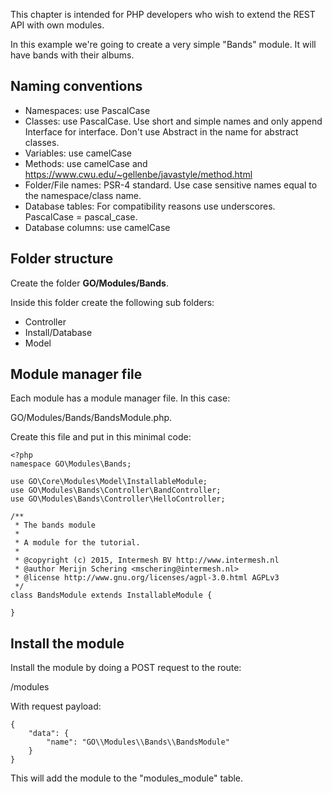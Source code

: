 This chapter is intended for PHP developers who wish to extend the REST API with
own modules.

In this example we're going to create a very simple "Bands" module. It will have 
bands with their albums.

## Naming conventions

- Namespaces: use PascalCase
- Classes: use PascalCase. Use short and simple names and only append Interface for interface. Don't use Abstract in the name for abstract classes.
- Variables: use camelCase
- Methods: use camelCase and https://www.cwu.edu/~gellenbe/javastyle/method.html
- Folder/File names: PSR-4 standard. Use case sensitive names equal to the namespace/class name.
- Database tables: For compatibility reasons use underscores. PascalCase = pascal_case.
- Database columns: use camelCase


## Folder structure

Create the folder **GO/Modules/Bands**.

Inside this folder create the following sub folders:

- Controller
- Install/Database
- Model

## Module manager file
Each module has a module manager file. In this case:

GO/Modules/Bands/BandsModule.php.

Create this file and put in this minimal code:


``````````````````````````````````````````````
<?php
namespace GO\Modules\Bands;

use GO\Core\Modules\Model\InstallableModule;
use GO\Modules\Bands\Controller\BandController;
use GO\Modules\Bands\Controller\HelloController;

/**
 * The bands module
 * 
 * A module for the tutorial.
 *
 * @copyright (c) 2015, Intermesh BV http://www.intermesh.nl
 * @author Merijn Schering <mschering@intermesh.nl>
 * @license http://www.gnu.org/licenses/agpl-3.0.html AGPLv3
 */
class BandsModule extends InstallableModule {
	
}

``````````````````````````````````````````````

## Install the module

Install the module by doing a POST request to the route:

/modules

With request payload:

``````````````````````````````````````````````
{
	"data": {
		"name": "GO\\Modules\\Bands\\BandsModule"
	}
}
``````````````````````````````````````````````

This will add the module to the "modules_module" table.